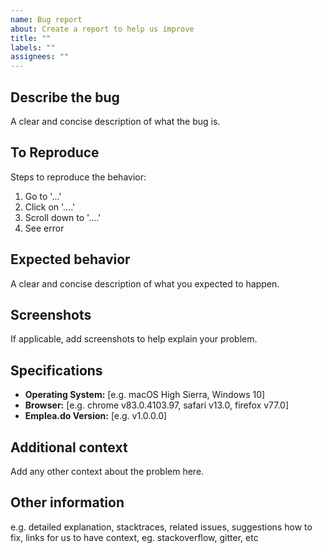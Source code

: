 ```yaml
---
name: Bug report
about: Create a report to help us improve
title: ""
labels: ""
assignees: ""
---
```


## Describe the bug

A clear and concise description of what the bug is.

## To Reproduce

Steps to reproduce the behavior:

1. Go to '...'
2. Click on '....'
3. Scroll down to '....'
4. See error

## Expected behavior

A clear and concise description of what you expected to happen.

## Screenshots

If applicable, add screenshots to help explain your problem.

## Specifications

- **Operating System:** [e.g. macOS High Sierra, Windows 10]
- **Browser:** [e.g. chrome v83.0.4103.97, safari v13.0, firefox v77.0]
- **Emplea.do Version:** [e.g. v1.0.0.0]

## Additional context

Add any other context about the problem here.

## Other information

e.g. detailed explanation, stacktraces, related issues, suggestions how to fix, links for us to have context, eg. stackoverflow, gitter, etc
